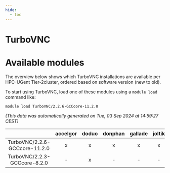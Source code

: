 ```yaml
---
hide:
  - toc
---
```


TurboVNC
========

# Available modules


The overview below shows which TurboVNC installations are available per HPC-UGent Tier-2cluster, ordered based on software version (new to old).

To start using TurboVNC, load one of these modules using a `module load` command like:

```shell
module load TurboVNC/2.2.6-GCCcore-11.2.0
```

*(This data was automatically generated on Tue, 03 Sep 2024 at 14:59:27 CEST)*  

| |accelgor|doduo|donphan|gallade|joltik|shinx|skitty|
| :---: | :---: | :---: | :---: | :---: | :---: | :---: | :---: |
|TurboVNC/2.2.6-GCCcore-11.2.0|x|x|x|x|x|-|x|
|TurboVNC/2.2.3-GCCcore-8.2.0|-|x|-|-|-|-|-|
